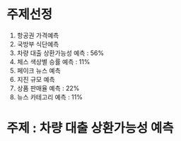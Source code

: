 # 주제선정
1. 항공권 가격예측
2. 국방부 식단예측
3. 차량 대출 상환가능성 예측 : 56%
4. 체스 색상별 승률 예측 : 11%
5. 페이크 뉴스 예측
6. 지진 규모 예측
7. 상품 판매율 예측 : 22%
8. 뉴스 카테고리 예측 : 11%

# 주제 : 차량 대출 상환가능성 예측




